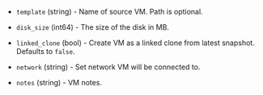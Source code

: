 <!-- Code generated from the comments of the CloneConfig struct in builder/vsphere/clone/step_clone.go; DO NOT EDIT MANUALLY -->

-   `template` (string) - Name of source VM. Path is optional.
    
-   `disk_size` (int64) - The size of the disk in MB.
    
-   `linked_clone` (bool) - Create VM as a linked clone from latest snapshot. Defaults to `false`.
    
-   `network` (string) - Set network VM will be connected to.
    
-   `notes` (string) - VM notes.
    